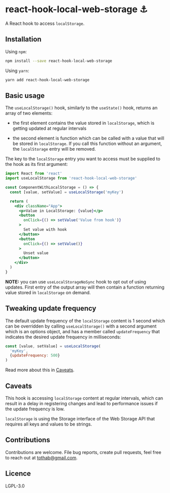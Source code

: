 # react-hook-local-web-storage :anchor:

A React hook to access `localStorage`.

## Installation

Using `npm`:

```sh
npm install --save react-hook-local-web-storage
```

Using `yarn`:

```sh
yarn add react-hook-local-web-storage
```

## Basic usage

The `useLocalStorage()` hook, similarly to the `useState()` hook, returns an array of two elements:

- the first element contains the value stored in `localStorage`, which is getting updated at regular intervals

- the second element is function which can be called with a value that will be stored in `localStorage`. If you call this function without an argument, the `localStorage` entry will be removed.

The key to the `localStorage` entry you want to access must be supplied to the hook as its first argument:

```jsx
import React from 'react'
import useLocalStorage from 'react-hook-local-web-storage'

const ComponentWithLocalStorage = () => {
  const [value, setValue] = useLocalStorage('myKey')

  return (
    <div className="App">
      <p>Value in LocalStorage: {value}</p>
      <button
        onClick={() => setValue('Value from hook')}
      >
        Set value with hook
      </button>
      <button
        onClick={() => setValue()}
      >
        Unset value
      </button>
    </div>
  )
}
```

**NOTE:** you can use `useLocalStorageNoSync` hook to opt out of using updates. First entry of the output array will then contain a function returning value stored in `localStorage` on demand.

## Tweaking update frequency

The default update frequency of the `localStorage` content is 1 second which can be overridden by calling `useLocalStorage()` with a second argument which is an options object, and has a member called `updateFrequency` that indicates the desired update frequency in milliseconds:

```jsx
const [value, setValue] = useLocalStorage(
  'myKey',
  {updateFrequency: 500}
)
```

Read more about this in [Caveats](#caveats).

## Caveats

This hook is accessing `localStorage` content at regular intervals, which can result in a delay in registering changes and lead to performance issues if the update frequency is low.

`localStorage` is using the Storage interface of the Web Storage API that requires all keys and values to be strings.

## Contributions

Contributions are welcome. File bug reports, create pull requests, feel free to reach out at tothab@gmail.com.

## Licence

LGPL-3.0
